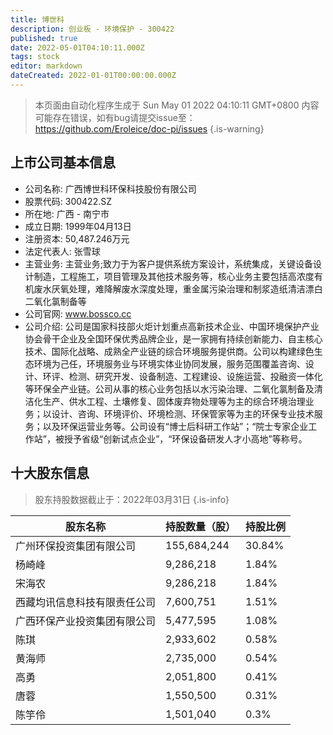 ```yaml
---
title: 博世科
description: 创业板 - 环境保护 - 300422
published: true
date: 2022-05-01T04:10:11.000Z
tags: stock
editor: markdown
dateCreated: 2022-01-01T00:00:00.000Z
---
```


> 本页面由自动化程序生成于 Sun May 01 2022 04:10:11 GMT+0800
> 内容可能存在错误，如有bug请提交issue至：https://github.com/Eroleice/doc-pi/issues
{.is-warning}

## 上市公司基本信息
- 公司名称: 广西博世科环保科技股份有限公司
- 股票代码: 300422.SZ
- 所在地: 广西 - 南宁市
- 成立日期: 1999年04月13日
- 注册资本: 50,487.246万元
- 法定代表人: 张雪球
- 主营业务: 主营业务;致力于为客户提供系统方案设计，系统集成，关键设备设计制造，工程施工，项目管理及其他技术服务等，核心业务主要包括高浓度有机废水厌氧处理，难降解废水深度处理，重金属污染治理和制浆造纸清洁漂白二氧化氯制备等
- 公司官网: www.bossco.cc
- 公司介绍: 公司是国家科技部火炬计划重点高新技术企业、中国环境保护产业协会骨干企业及全国环保优秀品牌企业，是一家拥有持续创新能力、自主核心技术、国际化战略、成熟全产业链的综合环境服务提供商。公司以构建绿色生态环境为己任，环境服务业与环境实体业协同发展，服务范围覆盖咨询、设计、环评、检测、研究开发、设备制造、工程建设、设施运营、投融资一体化等环保全产业链。公司从事的核心业务包括以水污染治理、二氧化氯制备及清洁化生产、供水工程、土壤修复、固体废弃物处理等为主的综合环境治理业务；以设计、咨询、环境评价、环境检测、环保管家等为主的环保专业技术服务；以及环保运营业务等。公司设有“博士后科研工作站”；“院士专家企业工作站”，被授予省级“创新试点企业”，“环保设备研发人才小高地”等称号。


## 十大股东信息
> 股东持股数据截止于：2022年03月31日
{.is-info}

| 股东名称 | 持股数量（股） | 持股比例 |
| --- | --- | --- |
| 广州环保投资集团有限公司 | 155,684,244 | 30.84% |
| 杨崎峰 | 9,286,218 | 1.84% |
| 宋海农 | 9,286,218 | 1.84% |
| 西藏均讯信息科技有限责任公司 | 7,600,751 | 1.51% |
| 广西环保产业投资集团有限公司 | 5,477,595 | 1.08% |
| 陈琪 | 2,933,602 | 0.58% |
| 黄海师 | 2,735,000 | 0.54% |
| 高勇 | 2,051,800 | 0.41% |
| 唐蓉 | 1,550,500 | 0.31% |
| 陈竽伶 | 1,501,040 | 0.3% |




